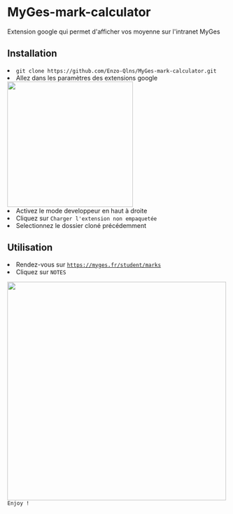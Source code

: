 # MyGes-mark-calculator

<span>Extension google qui permet d'afficher vos moyenne sur l'intranet MyGes</span>

<h2>Installation</h2>
<li><code>git clone https://github.com/Enzo-Qlns/MyGes-mark-calculator.git</code></li>
<li>Allez dans les paramètres des extensions google </li> 
<img width="287" 
src="https://user-images.githubusercontent.com/41972537/213527079-6d29d65c-7b0f-42cc-8922-f6cdfec7ed3f.png">
<li>Activez le mode developpeur en haut à droite</li>
<li>Cliquez sur <code>Charger l'extension non empaquetée</code></li>
<li>Selectionnez le dossier cloné précédemment</li>

<h2>Utilisation</h2>
<li>Rendez-vous sur <code><a href="https://myges.fr/student/marks">https://myges.fr/student/marks</a></code></li>
<li>Cliquez sur <code>NOTES</codde></li>
<img width="500" 
src="https://user-images.githubusercontent.com/41972537/214353911-311d07f6-7a2e-43b8-91db-2c0d0a74491c.png">
<span>Enjoy !</span>
